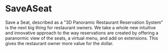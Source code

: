 # SaveASeat
Save a Seat, described as a "3D Panoramic Restaurant Reservation System" is the next big thing for restaurant owners. We take a whole new
intuitive and innovative approach to the way reservations are created by offering a paranormic view of the seats, a virtual menu, and add
on extensions. This gives the restaurant owner more value for the dollar.
